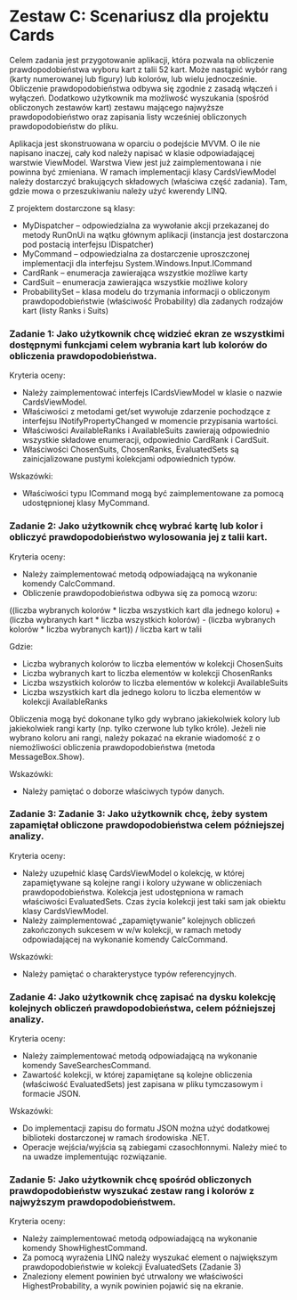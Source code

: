 # Zestaw C: Scenariusz dla projektu Cards

Celem zadania jest przygotowanie aplikacji, która pozwala na obliczenie prawdopodobieństwa wyboru kart z talii 52 kart. Może nastąpić wybór rang (karty numerowanej lub figury) lub kolorów, lub wielu jednocześnie. Obliczenie prawdopodobieństwa odbywa się zgodnie z zasadą włączeń i wyłączeń. Dodatkowo użytkownik ma możliwość wyszukania (spośród obliczonych zestawów kart) zestawu mającego najwyższe prawdopodobieństwo oraz zapisania listy wcześniej obliczonych prawdopodobieństw do pliku.

Aplikacja jest skonstruowana w oparciu o podejście MVVM. O ile nie napisano inaczej, cały kod należy napisać w klasie odpowiadającej warstwie ViewModel. Warstwa View jest już zaimplementowana i nie powinna być zmieniana. W ramach implementacji klasy CardsViewModel należy dostarczyć brakujących składowych (właściwa część zadania). Tam, gdzie mowa o przeszukiwaniu należy użyć kwerendy LINQ.

Z projektem dostarczone są klasy:
* MyDispatcher – odpowiedzialna za wywołanie akcji przekazanej do metody RunOnUi na wątku głównym aplikacji (instancja jest dostarczona pod postacią interfejsu IDispatcher)
* MyCommand – odpowiedzialna za dostarczenie uproszczonej implementacji dla interfejsu System.Windows.Input.ICommand
* CardRank – enumeracja zawierająca wszystkie możliwe karty
* CardSuit – enumeracja zawierająca wszystkie możliwe kolory
* ProbabilitySet – klasa modelu do trzymania informacji o obliczonym prawdopodobieństwie (właściwość Probability) dla zadanych rodzajów kart (listy Ranks i Suits)


### Zadanie 1: Jako użytkownik chcę widzieć ekran ze wszystkimi dostępnymi funkcjami celem wybrania kart lub kolorów do obliczenia prawdopodobieństwa.

Kryteria oceny:
* Należy zaimplementować interfejs ICardsViewModel w klasie o nazwie CardsViewModel.
* Właściwości z metodami get/set wywołuje zdarzenie pochodzące z interfejsu INotifyPropertyChanged w momencie przypisania wartości.
* Właściwości AvailableRanks i AvailableSuits zawierają odpowiednio wszystkie składowe enumeracji, odpowiednio CardRank i CardSuit.
* Właściwości ChosenSuits, ChosenRanks, EvaluatedSets są zainicjalizowane pustymi kolekcjami odpowiednich typów.

Wskazówki:
* Właściwości typu ICommand mogą być zaimplementowane za pomocą udostępnionej klasy MyCommand.

### Zadanie 2: Jako użytkownik chcę wybrać kartę lub kolor i obliczyć prawdopodobieństwo wylosowania jej z talii kart.

Kryteria oceny:
* Należy zaimplementować metodą odpowiadającą na wykonanie komendy CalcCommand.
* Obliczenie prawdopodobieństwa odbywa się za pomocą wzoru:

((liczba wybranych kolorów * liczba wszystkich kart dla jednego koloru) + (liczba wybranych kart * liczba wszystkich kolorów) - (liczba wybranych kolorów * liczba wybranych kart)) / liczba kart w talii

Gdzie:
  * Liczba wybranych kolorów to liczba elementów w kolekcji ChosenSuits 
  * Liczba wybranych kart to liczba elementów w kolekcji ChosenRanks
  * Liczba wszystkich kolorów to liczba elementów w kolekcji AvailableSuits 
  * Liczba wszystkich kart dla jednego koloru to liczba elementów w kolekcji AvailableRanks

Obliczenia mogą być dokonane tylko gdy wybrano jakiekolwiek kolory lub jakiekolwiek rangi karty (np. tylko czerwone lub tylko króle). Jeżeli nie wybrano koloru ani rangi, należy pokazać na ekranie wiadomość z o niemożliwości obliczenia prawdopodobieństwa (metoda MessageBox.Show).


Wskazówki:
* Należy pamiętać o doborze właściwych typów danych.

### Zadanie 3: Zadanie 3: Jako użytkownik chcę, żeby system zapamiętał obliczone prawdopodobieństwa celem późniejszej analizy.

Kryteria oceny:
* Należy uzupełnić klasę CardsViewModel o kolekcję, w której zapamiętywane są kolejne rangi i kolory używane w obliczeniach prawdopodobieństwa. Kolekcja jest udostępniona w ramach właściwości EvaluatedSets. Czas życia kolekcji jest taki sam jak obiektu klasy CardsViewModel.
* Należy zaimplementować „zapamiętywanie” kolejnych obliczeń zakończonych sukcesem w w/w kolekcji, w ramach metody odpowiadającej na wykonanie komendy CalcCommand.

Wskazówki:
* Należy pamiętać o charakterystyce typów referencyjnych.

### Zadanie 4: Jako użytkownik chcę zapisać na dysku kolekcję kolejnych obliczeń prawdopodobieństwa, celem późniejszej analizy.

Kryteria oceny:
* Należy zaimplementować metodą odpowiadającą na wykonanie komendy SaveSearchesCommand.
* Zawartość kolekcji, w której zapamiętane są kolejne obliczenia (właściwość EvaluatedSets) jest zapisana w pliku tymczasowym i formacie JSON.

Wskazówki:
* Do implementacji zapisu do formatu JSON można użyć dodatkowej biblioteki dostarczonej w ramach środowiska .NET.
* Operacje wejścia/wyjścia są zabiegami czasochłonnymi. Należy mieć to na uwadze implementując rozwiązanie.

### Zadanie 5: Jako użytkownik chcę spośród obliczonych prawdopodobieństw wyszukać zestaw rang i kolorów z najwyższym prawdopodobieństwem.

Kryteria oceny:
* Należy zaimplementować metodą odpowiadającą na wykonanie komendy ShowHighestCommand.
* Za pomocą wyrażenia LINQ należy wyszukać element o największym prawdopodobieństwie w kolekcji EvaluatedSets (Zadanie 3)
* Znaleziony element powinien być utrwalony we właściwości HighestProbability, a wynik powinien pojawić się na ekranie.
